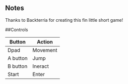 ## Notes

Thanks to Backterria for creating this fin little short game!

##Controls

| Button     | Action |
|--          |--      | 
|Dpad        |Movement|
|A button    |Jump    |
|B button    |Ineract |
|Start       |Enter   |